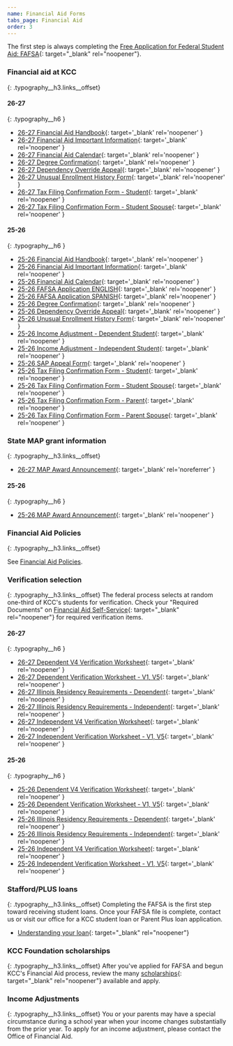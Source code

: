 ```yaml
---
name: Financial Aid Forms
tabs_page: Financial Aid
order: 3
---
```

The first step is always completing the [Free Application for Federal Student Aid: FAFSA](http://www.fafsa.gov/){: target="_blank" rel="noopener"}.&nbsp;

### Financial aid at KCC
{: .typography__h3.links__offset}

#### 26-27
{: .typography__h6 }

* [26-27 Financial Aid Handbook](../uploads/pdf/26-27%20Financial%20Aid%20Handbook.pdf){: target='_blank' rel='noopener' }
* [26-27 Financial Aid Important Information](../uploads/pdf/26-27%20Financial%20Aid%20Important%20Information.pdf){: target='_blank' rel='noopener' }
* [26-27 Financial Aid Calendar](../uploads/pdf/26-27%20Financial%20Aid%20Calendar.pdf){: target='_blank' rel='noopener' }
* [26-27 Degree Confirmation](../uploads/pdf/26-27%20Bachelor's%20Degree%20Confirmation.pdf){: target='_blank' rel='noopener' }
* [26-27 Dependency Override Appeal](../uploads/pdf/26-27%20Dependency%20Override%20Appeal.pdf){: target='_blank' rel='noopener' }
* [26-27 Unusual Enrollment History Form](../uploads/pdf/26-27%20Unusual%20Enrollment%20History%20Form.pdf){: target='_blank' rel='noopener' }
* [26-27 Tax Filing Confirmation Form - Student](../uploads/pdf/26-27%20Tax%20Filing%20Confirmation%20-%20Student.pdf){: target='_blank' rel='noopener' }
* [26-27 Tax Filing Confirmation Form - Student Spouse](../uploads/pdf/26-27%20Tax%20Filing%20Confirmation%20-%20Student%20Spouse.pdf){: target='_blank' rel='noopener' }

#### 25-26
{: .typography__h6 }

* [25-26 Financial Aid Handbook](../uploads/pdf/25-26%20FA%20Handbook.pdf){: target='_blank' rel='noopener' }
* [25-26 Financial Aid Important Information](../uploads/pdf/25-26%20Financial%20Aid%20Important%20Information.pdf){: target='_blank' rel='noopener' }
* [25-26 Financial Aid Calendar](../uploads/pdf/25-26%20Financial%20Aid%20Calendar.pdf){: target='_blank' rel='noopener' }
* [25-26 FAFSA Application ENGLISH](../uploads/pdf/2025-26%20paper%20fafsa%20English.pdf){: target='_blank' rel='noopener' }
* [25-26 FAFSA Application SPANISH](../uploads/pdf/2025-26%20paper%20fafsa%20Spanish.pdf){: target='_blank' rel='noopener' }
* [25-26 Degree Confirmation](../uploads/pdf/25-26%20Bachelor's%20Degree%20Confirmation.pdf){: target='_blank' rel='noopener' }
* [25-26 Dependency Override Appeal](../uploads/pdf/25-26%20Dependency%20Override%20Appeal.pdf){: target='_blank' rel='noopener' }
* [25-26 Unusual Enrollment History Form](../uploads/pdf/25-26%20Unusual%20Enrollment%20History%20Form.pdf){: target='_blank' rel='noopener' }
* [25-26 Income Adjustment - Dependent Student](../uploads/pdf/25-26%20Income%20Adjustment-Dependent%20Student.pdf){: target='_blank' rel='noopener' }
* [25-26 Income Adjustment - Independent Student](../uploads/pdf/25-26%20Income%20Adjustment-Independent%20Student.pdf){: target='_blank' rel='noopener' }
* [25-26 SAP Appeal Form](../uploads/pdf/25-26%20SAP%20Appeal%20Form.pdf){: target='_blank' rel='noopener' }
* [25-26 Tax Filing Confirmation Form - Student](../uploads/pdf/25-26%20Tax%20Filing%20Confirmation%20Form%20-%20Student.pdf){: target='_blank' rel='noopener' }
* [25-26 Tax Filing Confirmation Form - Student Spouse](../uploads/pdf/25-26%20Tax%20Filing%20Confirmation%20Form%20-%20Student%20Spouse.pdf){: target='_blank' rel='noopener' }
* [25-26 Tax Filing Confirmation Form - Parent](../uploads/pdf/25-26%20Tax%20Filing%20Confirmation%20Form%20-%20Parent.pdf){: target='_blank' rel='noopener' }
* [25-26 Tax Filing Confirmation Form - Parent Spouse](../uploads/pdf/25-26%20Tax%20Filing%20Confirmation%20Form%20-%20Parent%20Spouse.pdf){: target='_blank' rel='noopener' }

### State MAP grant information
{: .typography__h3.links__offset}

* [26-27 MAP Award Announcement](../uploads/pdf/26-27%20MAP%20Award%20Notification.pdf){: target='_blank' rel='noreferrer' }

#### 25-26
{: .typography__h6 }

* [25-26 MAP Award Announcement](../uploads/pdf/25-26%20MAP%20Award%20Announcement.pdf){: target='_blank' rel='noopener' }

### Financial Aid Policies
{: .typography__h3.links__offset}

See [Financial Aid Policies](#kcc-financial-aid-policies).

### Verification selection
{: .typography__h3.links__offset}
The federal process selects at random one-third of KCC's students for verification. Check your "Required Documents" on [Financial Aid Self-Service](https://selfservice.kcc.edu/Student/FinancialAid/Home){: target="_blank" rel="noopener"} for required verification items.

#### 26-27
{: .typography__h6 }

* [26-27 Dependent V4 Verification Worksheet](../uploads/pdf/26-27%20Dependent%20V4%20Verification%20Worksheet.pdf){: target='_blank' rel='noopener' }
* [26-27 Dependent Verification Worksheet - V1, V5](../uploads/pdf/26-27%20Dependent%20V1-V5%20Verification%20Worksheet.pdf){: target='_blank' rel='noopener' }
* [26-27 Illinois Residency Requirements - Dependent](../uploads/pdf/26-27%20Dependent%20Illinois%20Residency%20Requirements.pdf){: target='_blank' rel='noopener' }
* [26-27 Illinois Residency Requirements - Independent](../uploads/pdf/26-27%20Independent%20Illinois%20Residency%20Requirements.pdf){: target='_blank' rel='noopener' }
* [26-27 Independent V4 Verification Worksheet](../uploads/pdf/26-27%20Independent%20V4%20Verification%20Worksheet.pdf){: target='_blank' rel='noopener' }
* [26-27 Independent Verification Worksheet - V1, V5](../uploads/pdf/26-27%20Independent%20V1-V5%20Verification%20Worksheet.pdf){: target='_blank' rel='noopener' }

#### 25-26
{: .typography__h6 }

* [25-26 Dependent V4 Verification Worksheet](../uploads/pdf/25-26%20Dependent%20V4%20Verification%20Worksheet.pdf){: target='_blank' rel='noopener' }
* [25-26 Dependent Verification Worksheet - V1, V5](../uploads/pdf/25-26%20Dependent%20V1-V5%20Verification%20Worksheet.pdf){: target='_blank' rel='noopener' }
* [25-26 Illinois Residency Requirements - Dependent](../uploads/pdf/25-26%20Dependent%20Illinois%20Residency%20Requirements.pdf){: target='_blank' rel='noopener' }
* [25-26 Illinois Residency Requirements - Independent](../uploads/pdf/25-26%20Independent%20Illinois%20Residency%20Requirements.pdf){: target='_blank' rel='noopener' }
* [25-26 Independent V4 Verification Worksheet](../uploads/pdf/25-26%20Independent%20V4%20Verification%20Worksheet.pdf){: target='_blank' rel='noopener' }
* [25-26 Independent Verification Worksheet - V1, V5](../uploads/pdf/25-26%20Independent%20V1-V5%20Verification%20Worksheet.pdf){: target='_blank' rel='noopener' }

### Stafford/PLUS loans
{: .typography__h3.links__offset}
Completing the FAFSA is the first step toward receiving student loans. Once your FAFSA file is complete, contact us or visit our office for a KCC student loan or Parent Plus loan application.
* [Understanding your loan](../uploads/pdf/understanding-your-federal-direct-student-loan-award.pdf){: target="_blank" rel="noopener"}

### KCC Foundation scholarships
{: .typography__h3.links__offset}
After you've applied for FAFSA and begun KCC's Financial Aid process, review the many [scholarships](https://foundation.kcc.edu/scholarships/){: target="_blank" rel="noopener"} available and apply.

### Income Adjustments
{: .typography__h3.links__offset}
You or your parents may have a special circumstance during a school year when your income changes substantially from the prior year. To apply for an income adjustment, please contact the Office of Financial Aid. 
